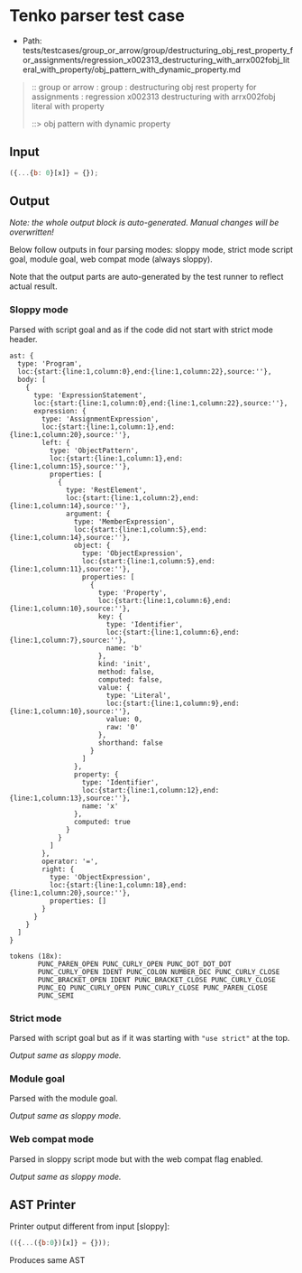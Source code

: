 # Tenko parser test case

- Path: tests/testcases/group_or_arrow/group/destructuring_obj_rest_property_for_assignments/regression_x002313_destructuring_with_arrx002fobj_literal_with_property/obj_pattern_with_dynamic_property.md

> :: group or arrow : group : destructuring obj rest property for assignments : regression x002313 destructuring with arrx002fobj literal with property
>
> ::> obj pattern with dynamic property

## Input

`````js
({...{b: 0}[x]} = {});
`````

## Output

_Note: the whole output block is auto-generated. Manual changes will be overwritten!_

Below follow outputs in four parsing modes: sloppy mode, strict mode script goal, module goal, web compat mode (always sloppy).

Note that the output parts are auto-generated by the test runner to reflect actual result.

### Sloppy mode

Parsed with script goal and as if the code did not start with strict mode header.

`````
ast: {
  type: 'Program',
  loc:{start:{line:1,column:0},end:{line:1,column:22},source:''},
  body: [
    {
      type: 'ExpressionStatement',
      loc:{start:{line:1,column:0},end:{line:1,column:22},source:''},
      expression: {
        type: 'AssignmentExpression',
        loc:{start:{line:1,column:1},end:{line:1,column:20},source:''},
        left: {
          type: 'ObjectPattern',
          loc:{start:{line:1,column:1},end:{line:1,column:15},source:''},
          properties: [
            {
              type: 'RestElement',
              loc:{start:{line:1,column:2},end:{line:1,column:14},source:''},
              argument: {
                type: 'MemberExpression',
                loc:{start:{line:1,column:5},end:{line:1,column:14},source:''},
                object: {
                  type: 'ObjectExpression',
                  loc:{start:{line:1,column:5},end:{line:1,column:11},source:''},
                  properties: [
                    {
                      type: 'Property',
                      loc:{start:{line:1,column:6},end:{line:1,column:10},source:''},
                      key: {
                        type: 'Identifier',
                        loc:{start:{line:1,column:6},end:{line:1,column:7},source:''},
                        name: 'b'
                      },
                      kind: 'init',
                      method: false,
                      computed: false,
                      value: {
                        type: 'Literal',
                        loc:{start:{line:1,column:9},end:{line:1,column:10},source:''},
                        value: 0,
                        raw: '0'
                      },
                      shorthand: false
                    }
                  ]
                },
                property: {
                  type: 'Identifier',
                  loc:{start:{line:1,column:12},end:{line:1,column:13},source:''},
                  name: 'x'
                },
                computed: true
              }
            }
          ]
        },
        operator: '=',
        right: {
          type: 'ObjectExpression',
          loc:{start:{line:1,column:18},end:{line:1,column:20},source:''},
          properties: []
        }
      }
    }
  ]
}

tokens (18x):
       PUNC_PAREN_OPEN PUNC_CURLY_OPEN PUNC_DOT_DOT_DOT
       PUNC_CURLY_OPEN IDENT PUNC_COLON NUMBER_DEC PUNC_CURLY_CLOSE
       PUNC_BRACKET_OPEN IDENT PUNC_BRACKET_CLOSE PUNC_CURLY_CLOSE
       PUNC_EQ PUNC_CURLY_OPEN PUNC_CURLY_CLOSE PUNC_PAREN_CLOSE
       PUNC_SEMI
`````

### Strict mode

Parsed with script goal but as if it was starting with `"use strict"` at the top.

_Output same as sloppy mode._

### Module goal

Parsed with the module goal.

_Output same as sloppy mode._

### Web compat mode

Parsed in sloppy script mode but with the web compat flag enabled.

_Output same as sloppy mode._

## AST Printer

Printer output different from input [sloppy]:

````js
(({...({b:0})[x]} = {}));
````

Produces same AST
